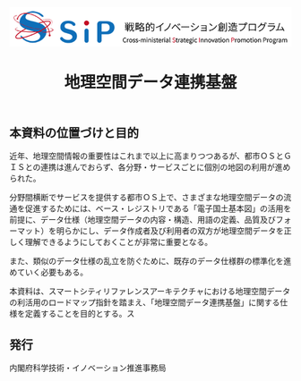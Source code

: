 <div align="center"><img src="img/sip-logo.png" alt="戦略的イノベーション創造プログラム" /></div>

<h1 style="margin-bottom: 2em; text-align: center;">地理空間データ連携基盤</h1>

## 本資料の位置づけと目的

近年、地理空間情報の重要性はこれまで以上に高まりつつあるが、都市ＯＳとＧＩＳとの連携は進んでおらず、各分野・サービスごとに個別の地図の利用が進められた。

分野間横断でサービスを提供する都市ＯＳ上で、さまざまな地理空間データの流通を促進するためには、ベース・レジストリである「電子国土基本図」の活用を前提に、データ仕様（地理空間データの内容・構造、用語の定義、品質及びフォーマット）を明らかにし、データ作成者及び利用者の双方が地理空間データを正しく理解できるようにしておくことが非常に重要となる。

また、類似のデータ仕様の乱立を防ぐために、既存のデータ仕様群の標準化を進めていく必要もある。

本資料は、スマートシティリファレンスアーキテクチャにおける地理空間データの利活用のロードマップ指針を踏まえ、「地理空間データ連携基盤」に関する仕様を定義することを目的とする。ス

## 発行

内閣府科学技術・イノベーション推進事務局